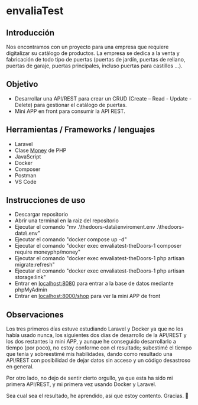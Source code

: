 # envaliaTest

<h2>Introducción</h2>
<p>Nos encontramos con un proyecto para una empresa que requiere digitalizar su
catálogo de productos. La empresa se dedica a la venta y fabricación de todo tipo de
puertas (puertas de jardín, puertas de rellano, puertas de garaje, puertas principales,
incluso puertas para castillos …).</p>

<h2>Objetivo</h2>
<ul>
  <li>Desarrollar una API/REST para crear un CRUD (Create – Read - Update - Delete) para gestionar el catálogo de puertas.</li>
  <li>Mini APP en front para consumir la API REST.</li>
</ul>


<h2>Herramientas / Frameworks / lenguajes</h2>
<ul>
  <li>Laravel</li>
  <li>Clase <a href="https://www.moneyphp.org/">Money</a> de PHP</li>
  <li>JavaScript</li>
  <li>Docker</li>
  <li>Composer</li>
  <li>Postman</li>
  <li>VS Code</li>
</ul>

<h2>Instrucciones de uso</h2>
<ul>
  <li>Descargar repositorio</li>
  <li>Abrir una terminal en la raiz del repositorio</li>
  <li>Ejecutar el comando "mv .\thedoors-data\enviroment.env .\thedoors-data\.env"</li>
  <li>Ejecutar el comando "docker compose up -d"</li>
  <li>Ejecutar el comando "docker exec envaliatest-theDoors-1 composer require moneyphp/money"</li>
  <li>Ejecutar el comando "docker exec envaliatest-theDoors-1 php artisan migrate:refresh"</li>
  <li>Ejecutar el comando "docker exec envaliatest-theDoors-1 php artisan storage:link"</li>
  <li>Entrar en <a href="http://localhost:8080">localhost:8080</a> para entrar a la base de datos mediante phpMyAdmin</li>
  <li>Entrar en <a href="http://localhost:8000/shop">localhost:8000/shop</a> para ver la mini APP de front</li>
</ul>

<h2>Observaciones</h2>
<p>Los tres primeros días estuve estudiando Laravel y Docker ya que no los había usado nunca, los siguientes dos días de desarrollo de la API/REST y los dos restantes la mini APP, y aunque he conseguido desarrollarlo a tiempo (por poco), no estoy conforme con el resultado; subestimé el tiempo que tenía y sobreestimé mis habilidades, dando como resultado una API/REST con posibilidad de dejar datos sin acceso y un código desastroso en general.</p>
<p>Por otro lado, no dejo de sentir cierto orgullo, ya que esta ha sido mi primera API/REST, y mi primera vez usando Docker y Laravel.</p>
<p>Sea cual sea el resultado, he aprendido, así que estoy contento. Gracias. 💚</p>
